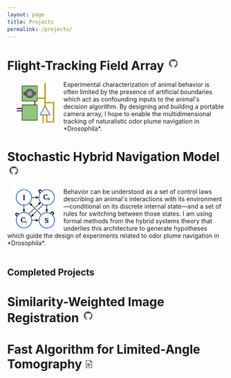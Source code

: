 ```yaml
---
layout: page
title: Projects
permalink: /projects/
---
```


<style>
table, th, td{
    border:none !important;
}
</style>

# Flight-Tracking Field Array [<img src="/assets/git01.png" alt="Github Icon" width="30"/>](https://github.com/kpmoorse/cam_array)

<img style="padding: 0 15px; float: left" src="/assets/cam_array01.png" alt="Camera Unit Image" width="100"/>
Experimental characterization of animal behavior is often limited by the presence of artificial boundaries which act as confounding inputs to the animal's decision algorithm. By designing and building a portable camera array, I hope to enable the multidimensional tracking of naturalistic odor plume navigation in *Drosophila*.

# Stochastic Hybrid Navigation Model [<img src="/assets/git01.png" alt="Github Icon" width="30"/>](https://github.com/kpmoorse/cast_surge)

<img style="padding: 0 15px; float: left" src="/assets/cast_surge02.PNG" alt="SHS Model Image" width="100"/>
Behavior can be understood as a set of control laws describing an animal's interactions with its environment—conditional on its discrete internal state—and a set of rules for switching between those states. I am using formal methods from the hybrid systems theory that underlies this architecture to generate hypotheses which guide the design of experiments related to odor plume navigation in *Drosophila*.
<br/><br/>

## Completed Projects

# Similarity-Weighted Image Registration [<img src="/assets/git01.png" alt="Github Icon" width="30"/>](https://github.com/kpmoorse/sim_reg)

# Fast Algorithm for Limited-Angle Tomography [<img src="/assets/article01-gray.png" alt="Article Icon" width="20"/>](https://doi.org/10.1038/s41598-018-29379-6)

<!-- This is the base Jekyll theme. You can find out more info about customizing your Jekyll theme, as well as basic Jekyll usage documentation at [jekyllrb.com](https://jekyllrb.com/)

You can find the source code for Minima at GitHub:
[jekyll][jekyll-organization] /
[minima](https://github.com/jekyll/minima)

You can find the source code for Jekyll at GitHub:
[jekyll][jekyll-organization] /
[jekyll](https://github.com/jekyll/jekyll)


[jekyll-organization]: https://github.com/jekyll -->
